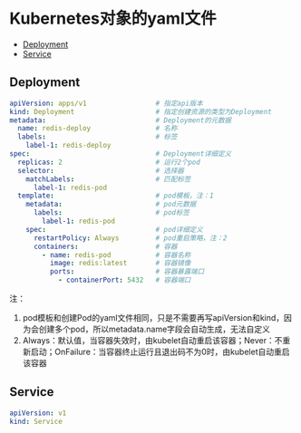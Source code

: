 # Kubernetes对象的yaml文件

+ [Deployment](#Deployment)
+ [Service](#Service)

## Deployment

```yaml
apiVersion: apps/v1                 # 指定api版本
kind: Deployment                    # 指定创建资源的类型为Deployment
metadata:                           # Deployment的元数据
  name: redis-deploy                # 名称
  labels:                           # 标签
    label-1: redis-deploy
spec:                               # Deployment详细定义
  replicas: 2                       # 运行2个pod
  selector:                         # 选择器
    matchLabels:                    # 匹配标签
      label-1: redis-pod
  template:                         # pod模板，注：1
    metadata:                       # pod元数据
      labels:                       # pod标签
        label-1: redis-pod
    spec:                           # pod详细定义
      restartPolicy: Always         # pod重启策略，注：2
      containers:                   # 容器
        - name: redis-pod           # 容器名称
          image: redis:latest       # 容器镜像
          ports:                    # 容器暴露端口
            - containerPort: 5432   # 容器端口
```

注：
1. pod模板和创建Pod的yaml文件相同，只是不需要再写apiVersion和kind，因为会创建多个pod，所以metadata.name字段会自动生成，无法自定义
2. Always：默认值，当容器失效时，由kubelet自动重启该容器；Never：不重新启动；OnFailure：当容器终止运行且退出码不为0时，由kubelet自动重启该容器

## Service

```yaml
apiVersion: v1
kind: Service

```
